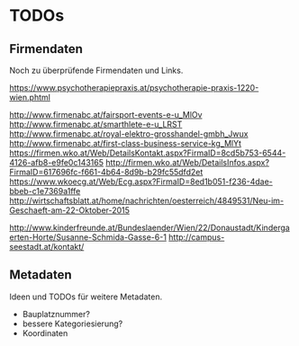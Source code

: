 # TODOs

## Firmendaten
Noch zu überprüfende Firmendaten und Links.

https://www.psychotherapiepraxis.at/psychotherapie-praxis-1220-wien.phtml


http://www.firmenabc.at/fairsport-events-e-u_MlOv
http://www.firmenabc.at/smarthlete-e-u_LRST
http://www.firmenabc.at/royal-elektro-grosshandel-gmbh_Jwux
http://www.firmenabc.at/first-class-business-service-kg_MlYt
https://firmen.wko.at/Web/DetailsKontakt.aspx?FirmaID=8cd5b753-6544-4126-afb8-e9fe0c143165
http://firmen.wko.at/Web/DetailsInfos.aspx?FirmaID=617696fc-f661-4b64-8d9b-b29fc55dfd2et
https://www.wkoecg.at/Web/Ecg.aspx?FirmaID=8ed1b051-f236-4dae-bbeb-c1e7369a1ffe
http://wirtschaftsblatt.at/home/nachrichten/oesterreich/4849531/Neu-im-Geschaeft-am-22-Oktober-2015

http://www.kinderfreunde.at/Bundeslaender/Wien/22/Donaustadt/Kindergaerten-Horte/Susanne-Schmida-Gasse-6-1
http://campus-seestadt.at/kontakt/

## Metadaten
Ideen und TODOs für weitere Metadaten.

- Bauplatznummer?
- bessere Kategoriesierung?
- Koordinaten
